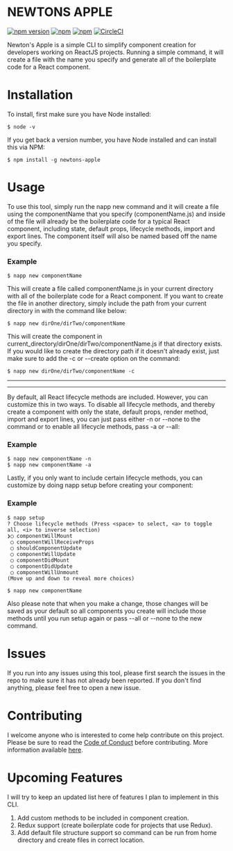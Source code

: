 # NEWTONS APPLE
[![npm version](https://badge.fury.io/js/newtons-apple.svg)](https://badge.fury.io/js/newtons-apple)
[![npm](https://img.shields.io/npm/dt/newtons-apple.svg)]()
[![npm](https://img.shields.io/npm/l/newtons-apple.svg)]()
[![CircleCI](https://img.shields.io/circleci/project/github/tdfranklin/newtons-apple.svg)]()

Newton's Apple is a simple CLI to simplify component creation for developers working on ReactJS projects.  Running a simple command, it will create a file with the name you specify and generate all of the boilerplate code for a React component.

# Installation

To install, first make sure you have Node installed:

```
$ node -v
```

If you get back a version number, you have Node installed and can install this via NPM:

```
$ npm install -g newtons-apple
```

# Usage

To use this tool, simply run the napp new command and it will create a file using the componentName that you specify (componentName.js) and inside of the file will already be the boilerplate code for a typical React component, including state, default props, lifecycle methods, import and export lines.  The component itself will also be named based off the name you specify.

### Example

```
$ napp new componentName
```

This will create a file called componentName.js in your current directory with all of the boilerplate code for a React component.  If you want to create the file in another directory, simply include the path from your current directory in with the command like below:

```
$ napp new dirOne/dirTwo/componentName
```

This will create the component in current_directory/dirOne/dirTwo/componentName.js if that directory exists.  If you would like to create the directory path if it doesn't already exist, just make sure to add the -c or --create option on the command:

```
$ napp new dirOne/dirTwo/componentName -c
```

---
---

By default, all React lifecycle methods are included.  However, you can customize this in two ways.  To disable all lifecycle methods, and thereby create a component with only the state, default props, render method, import and export lines, you can just pass either -n or --none to the command or to enable all lifecycle methods, pass -a or --all:

### Example

```
$ napp new componentName -n
$ napp new componentName -a
```

Lastly, if you only want to include certain lifecycle methods, you can customize by doing napp setup before creating your component:

### Example

```
$ napp setup
? Choose lifecycle methods (Press <space> to select, <a> to toggle all, <i> to inverse selection)
❯◯ componentWillMount
 ◯ componentWillReceiveProps
 ◯ shouldComponentUpdate
 ◯ componentWillUpdate
 ◯ componentDidMount
 ◯ componentDidUpdate
 ◯ componentWillUnmount
(Move up and down to reveal more choices)

$ napp new componentName
```
Also please note that when you make a change, those changes will be saved as your default so all components you create will include those methods until you run setup again or pass --all or --none to the new command.

# Issues

If you run into any issues using this tool, please first search the issues in the repo to make sure it has not already been reported.  If you don't find anything, please feel free to open a new issue.

# Contributing

I welcome anyone who is interested to come help contribute on this project.  Please be sure to read the [Code of Conduct](https://github.com/tdfranklin/newtons-apple/blob/master/CODE_OF_CONDUCT.md) before contributing.  More information available [here](https://github.com/tdfranklin/newtons-apple/blob/master/CONTRIBUTING.md).

# Upcoming Features

I will try to keep an updated list here of features I plan to implement in this CLI.

1. Add custom methods to be included in component creation.
2. Redux support (create boilerplate code for projects that use Redux).
3. Add default file structure support so command can be run from home directory and create files in correct location.